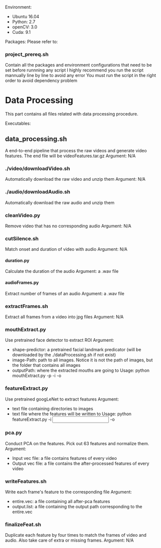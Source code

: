 Environment:
- Ubuntu 16.04
- Python: 2.7
- openCV: 3.0
- Cuda: 9.1

Packages:
Please refer to:
### project_prereq.sh
Contain all the packages and environment configurations that need to be set before runnning any script
I highly recommend you run the script mannually line by line to avoid any error
You must run the script in the right order to avoid dependency problem


# Data Processing
This part contains all files related with data processing procedure.

Executables:
## data_processing.sh
A end-to-end pipeline that process the raw videos and generate video features. The end file will be videoFeatures.tar.gz
Argument: N/A

### ./video/downloadVideo.sh
Automatically download the raw video and unzip them
Argument: N/A

### ./audio/downloadAudio.sh
Automatically download the raw audio and unzip them

### cleanVideo.py
Remove video that has no corresponding audio
Argument: N/A

### cutSilence.sh
Match onset and duration of video with audio
Argument: N/A

#### duration.py
Calculate the duration of the audio
Argument: a .wav file

#### audioFrames.py
Extract number of frames of an audio
Argument: a .wav file

### extractFrames.sh
Extract all frames from a video into jpg files
Argument: N/A

### mouthExtract.py
Use pretrained face detector to extract ROI
Argument:
- shape-predictor: a pretrained facial landmark predicator (will be downloaded by the ./dataProcessing.sh if not exist)
- image-Path: path to all images. Notice it is not the path of images, but the folder that contains all images
- outputPath: where the extracted mouths are going to 
Usage: python mouthExtract.py -p <shape-predictor> -i <imageDir> -o <outputDir>

### featureExtract.py
Use pretrained googLeNet to extract features
Argument: 
- text file containing directories to images
- text file where the features will be written to
Usage: python featureExtract.py -i <input file> -o <output file>

### pca.py
Conduct PCA on the features. Pick out 63 features and normalize them.
Argument:
- Input vec file: a file contains features of every video
- Output vec file: a file contains the after-processed features of every video

### writeFeatures.sh
Write each frame's feature to the corresponding file 
Argument:
- entire.vec: a file containing all after-pca features
- output.list: a file containing the output path corresponding to the entire.vec

### finalizeFeat.sh
Duplicate each feature by four times to match the frames of video and audio. Also take care of extra or missing frames.
Argument: N/A





